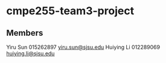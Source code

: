 # cmpe255-team3-project

## Members
Yiru Sun 015262897 yiru.sun@sjsu.edu
Huiying Li 012289069 huiying.li@sjsu.edu
